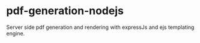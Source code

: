 # pdf-generation-nodejs
Server side pdf generation and rendering with expressJs and ejs templating engine.
